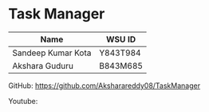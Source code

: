 # Task Manager

| Name               | WSU ID   |
| ------------------ | -------- |
| Sandeep Kumar Kota | Y843T984 |
| Akshara Guduru     | B843M685 |

GitHub: https://github.com/Aksharareddy08/TaskManager

Youtube:
